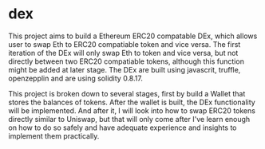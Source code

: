 # dex
This project aims to build a Ethereum ERC20 compatable DEx, which allows user to swap Eth to ERC20 compatiable token and vice versa.
The first iteration of the DEx will only swap Eth to token and vice versa, but not directly between two ERC20 compatiable tokens,
although this function might be added at later stage.
The DEx are built using javascrit, truffle, openzepplin and are using solidity 0.8.17.

This project is broken down to several stages, first by build a Wallet that stores the balances of tokens.
After the wallet is built, the DEx functionality will be implemented.
And after it, I will look into how to swap ERC20 tokens directly similar to Uniswap, but that will only come after I've learn enough on how to 
do so safely and have adequate experience and insights to implement them practically.
